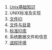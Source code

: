 1. [Unix基础知识](chapter1.md)
1. UNIX标准及实现
1. [文件IO](chapter3.md)
1. [文件与目录](chapter4.md)
1. [标准IO库](chapter5.md)
1. 系统数据文件和信息
1. [进程环境](chapter7.md)
